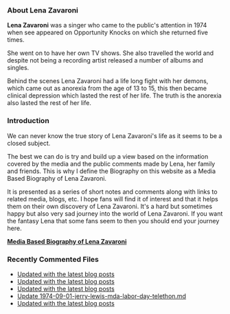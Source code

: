 ### About Lena Zavaroni

<p><strong>Lena Zavaroni</strong> was a singer who came to the public's attention in 1974 when see appeared on Opportunity Knocks on which she returned five times.</p>

<p>She went on to have her own TV shows. She also travelled the world and despite not being a recording artist released a number of albums and singles.</p>

<p>Behind the scenes Lena Zavaroni had a life long fight with her demons, which came out as anorexia from the age of 13 to 15, this then became clinical depression which lasted the rest of her life. The truth is the anorexia also lasted the rest of her life.</p>

### Introduction

<p>We can never know the true story of Lena Zavaroni's life as it seems to be a closed subject.</p>

<p>The best we can do is try and build up a view based on the information covered by the media and the public comments made by Lena, her family and friends. This is why I define the Biography on this website as a Media Based Biography of Lena Zavaroni.</p>

<p>It is presented as a series of short notes and comments along with links to related media, blogs, etc. I hope fans will find it of interest and that it helps them on their own discovery of Lena Zavaroni. It's a hard but sometimes happy but also very sad journey into the world of Lena Zavaroni. If you want the fantasy Lena that some fans seem to then you should end your journey here.</p>

<a href="https://fanzoflenazavaroni.github.io/biography/lena-zavaroni/"><strong>Media Based Biography of Lena Zavaroni</strong></a>

### Recently Commented Files

<!-- BLOG-POST-LIST:START -->
- [Updated with the latest blog posts](https://github.com/FanzOfLenaZavaroni/fanzoflenazavaroni.github.io/commit/0df444b46a684d6d4a893aab0c6ad7a0763f6474)
- [Updated with the latest blog posts](https://github.com/FanzOfLenaZavaroni/fanzoflenazavaroni.github.io/commit/ccd24a4307c2184096b4199ef96214dc18698952)
- [Updated with the latest blog posts](https://github.com/FanzOfLenaZavaroni/fanzoflenazavaroni.github.io/commit/fd71cab654b11e74f518fe903f222423977154b9)
- [Update 1974-09-01-jerry-lewis-mda-labor-day-telethon.md](https://github.com/FanzOfLenaZavaroni/fanzoflenazavaroni.github.io/commit/98956060848fbcd7edb495821d1047186d01d2b5)
- [Updated with the latest blog posts](https://github.com/FanzOfLenaZavaroni/fanzoflenazavaroni.github.io/commit/55c4f41e8c2a965d1236ec83931c4e2458774911)
<!-- BLOG-POST-LIST:END -->
